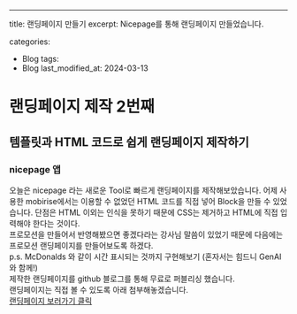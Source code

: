 ---
title:  랜딩페이지 만들기
excerpt: Nicepage를 통해 랜딩페이지 만들었습니다.

categories:
  - Blog
tags:
  - Blog
last_modified_at: 2024-03-13

# 랜딩페이지 제작 2번째

## 템플릿과 HTML 코드로 쉽게 랜딩페이지 제작하기

### nicepage 앱
오늘은 nicepage 라는 새로운 Tool로 빠르게 랜딩페이지를 제작해보았습니다.
어제 사용한 mobirise에서는 이용할 수 없었던 HTML 코드를 직접 넣어 Block을 만들 수 있었습니다.
단점은 HTML 이외는 인식을 못하기 때문에 CSS는 제거하고 HTML에 직접 입력해야 한다는 것이다.
<br>
프로모션을 만들어서 반영해봤으면 좋겠다라는 강사님 말씀이 있었기 때문에 다음에는 프로모션 랜딩페이지를 만들어보도록 하겠다. <br>
p.s. McDonalds 와 같이 시간 표시되는 것까지 구현해보기 (혼자서는 힘드니 GenAI와 함께!)
<br>
제작한 랜딩페이지를 github 블로그를 통해 무료로 퍼블리싱 했습니다. <br>
랜딩페이지는 직접 볼 수 있도록 아래 첨부해놓겠습니다. <br>
[랜딩페이지 보러가기 클릭](https://jameshj0137.github.io/mysite2/index.html)
